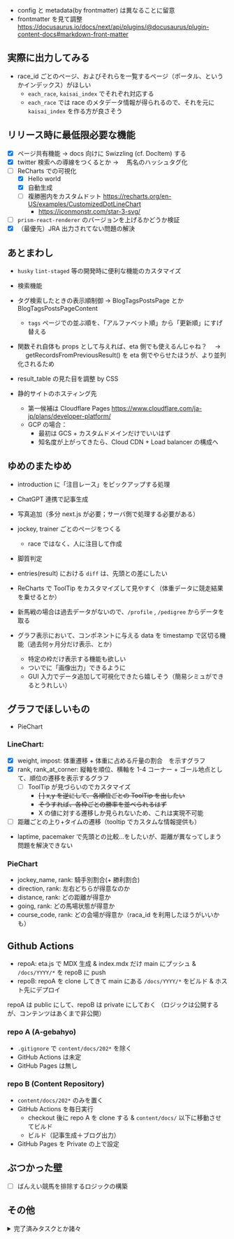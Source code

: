 -   config と metadata(by frontmatter) は異なることに留意
-   frontmatter を見て調整
    https://docusaurus.io/docs/next/api/plugins/@docusaurus/plugin-content-docs#markdown-front-matter

## 実際に出力してみる

-   race_id ごとのページ、およびそれらを一覧するページ（ポータル、というかインデックス）がほしい
    -   `each_race`, `kaisai_index` でそれぞれ対応する
    -   `each_race` では race のメタデータ情報が得られるので、それを元に `kaisai_index` を作る方が良さそう

## リリース時に最低限必要な機能

-   [x] ページ共有機能 → docs 向けに Swizzling (cf. DocItem) する
-   [x] twitter 検索への導線をつくるとか → 　馬名のハッシュタグ化
-   [ ] ReCharts での可視化
    -   [x] Hello world
    -   [x] 自動生成
    -   [ ] 複勝圏内をカスタムドット https://recharts.org/en-US/examples/CustomizedDotLineChart
        -   https://iconmonstr.com/star-3-svg/
-   [ ] `prism-react-renderer` のバージョンを上げるかどうか検証
-   [x] （最優先）JRA 出力されてない問題の解決

## あとまわし

-   `husky` `lint-staged` 等の開発時に便利な機能のカスタマイズ
-   検索機能
-   タグ検索したときの表示順制御 → BlogTagsPostsPage とか BlogTagsPostsPageContent
    -   `tags` ページでの並ぶ順を、「アルファベット順」から「更新順」にすげ替える
-   関数それ自体も props として与えれば、eta 側でも使えるんじゃね？　 → 　 getRecordsFromPreviousResult() を eta 側でやらせたほうが、より並列化されるため
-   result_table の見た目を調整 by CSS

-   静的サイトのホスティング先
    -   第一候補は Cloudflare Pages https://www.cloudflare.com/ja-jp/plans/developer-platform/
    -   GCP の場合：
        -   最初は GCS + カスタムドメインだけでいいはず
        -   知名度が上がってきたら、Cloud CDN + Load balancer の構成へ

## ゆめのまたゆめ

-   introduction に「注目レース」をピックアップする処理
-   ChatGPT 連携で記事生成
-   写真追加（多分 next.js が必要；サーバ側で処理する必要がある）
-   jockey, trainer ごとのページをつくる
    -   race ではなく、人に注目して作成
-   脚質判定
-   entries(result) における `diff` は、先頭との差にしたい
-   ReCharts で ToolTip をカスタマイズして見やすく（体重データに競走結果を乗せるとか）

-   新馬戦の場合は過去データがないので、`/profile` , `/pedigree` からデータを取る

-   グラフ表示において、コンポネントに与える data を timestamp で区切る機能（過去何ヶ月分だけ表示、とか）
    -   特定の枠だけ表示する機能も欲しい
    -   ついでに「画像出力」できるように
    -   GUI 入力でデータ追加して可視化できたら嬉しそう（簡易シミュができるとうれしい）

## グラフでほしいもの

-   PieChart

### LineChart:

-   [x] weight, impost: 体重遷移 + 体重に占める斤量の割合　を示すグラフ
-   [x] rank, rank_at_corner: 縦軸を順位、横軸を 1-4 コーナー + ゴール地点として、順位の遷移を表示するグラフ
    -   [ ] ToolTip が見づらいのでカスタマイズ
        -   ~~[ ] x,y を逆にして、各順位ごとの ToolTip を出したい~~
        -   ~~そうすれば、各枠ごとの勝率を並べられるはず~~
        -   X の値に対する遷移しか見られないため、これは実現不可能
-   [ ] 距離ごとの上り+タイムの遷移（tooltip でカスタムな情報提供も）
-   laptime, pacemaker で先頭との比較…をしたいが、距離が異なってしまう問題を解決できない

### PieChart

-   jockey_name, rank: 騎手別割合(+ 勝利割合)
-   direction, rank: 左右どちらが得意なのか
-   distance, rank: どの距離が得意か
-   going, rank: どの馬場状態が得意か
-   course_code, rank: どの会場が得意か（raca_id を利用したほうがいいかも）

## Github Actions

-   repoA: eta.js で MDX 生成 & index.mdx だけ main にプッシュ & `/docs/YYYY/*` を repoB に push
-   repoB: repoA を clone してきて main にある `/docs/YYYY/*` をビルド & ホスト先にデプロイ

repoA は public にして、repoB は private にしておく
（ロジックは公開するが、コンテンツはあくまで非公開）

### repo A (A-gebahyo)

-   `.gitignore` で `content/docs/202*` を除く
-   GitHub Actions は未定
-   GitHub Pages は無し

### repo B (Content Repository)

-   `content/docs/202*` のみを置く
-   GitHub Actions を毎日実行
    -   checkout 後に repo A を clone する & `content/docs/` 以下に移動させてビルド
    -   ビルド（記事生成＋ブログ出力）
-   GitHub Pages を Private の上で設定

## ぶつかった壁

-   [ ] ばんえい競馬を排除するロジックの構築

## その他

<details>
<summary>完了済みタスクとか諸々</summary>

-   [x] 実装完了 cf. `/getHorseResult`
-   [x] ~~各馬ごとの過去成績を参照する際に、 `entries` のデータだけを引っこ抜くと `metadata` に紐づく情報が一発で得られない…~~
    -   [x] ~~`entries.race_id` を参照して、entries + metadata を join したデータを返す処理が必要~~
    -   [x] ~~`metadata` のキーを作ってそこにぶら下げるというよりは、`RaceMetadata` + `ResultData` を作るイメージ~~
-   [x] ~~毎回コマンド実行するたびに、数十〜数百回のリクエストが走り、かなり出費が痛い~~
    -   ~~ENV.dev みたいな感じで、一部のファイルのみ出力するように設定したい~~
    -   KaisaiIds を メインレースのみに絞った
-   [x] ~~Saturday なのに JRA が表示されていない！~~
    -   ~~horse_id が振られていないばんえい競馬を除去するために `entries`　を弄ったからか？？？~~
    -   修正時に raceDomain を org そのまま渡していただけだった( JRA のときは `race`)

</details>
